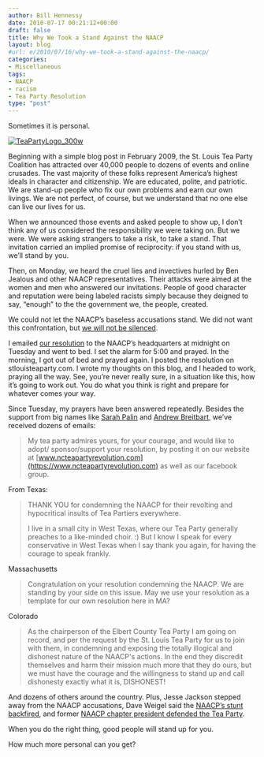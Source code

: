 ```yaml
---
author: Bill Hennessy
date: 2010-07-17 00:21:12+00:00
draft: false
title: Why We Took a Stand Against the NAACP
layout: blog
#url: e/2010/07/16/why-we-took-a-stand-against-the-naacp/
categories:
- Miscellaneous
tags:
- NAACP
- racism
- Tea Party Resolution
type: "post"
---
```


Sometimes it is personal.

 

[![TeaPartyLogo_300w](https://hennessysview.com/wp-content/uploads/2010/07/TeaPartyLogo_300w_thumb.png)
](https://hennessysview.com/wp-content/uploads/2010/07/TeaPartyLogo_300w.png)

 

Beginning with a simple blog post in February 2009, the St. Louis Tea Party Coalition has attracted over 40,000 people to dozens of events and online crusades. The vast majority of these folks represent America’s highest ideals in character and citizenship. We are educated, polite, and patriotic. We are stand-up people who fix our own problems and earn our own livings. We are not perfect, of course, but we understand that no one else can live our lives for us.

 

When we announced those events and asked people to show up, I don’t think any of us considered the responsibility we were taking on. But we were. We were asking strangers to take a risk, to take a stand. That invitation carried an implied promise of reciprocity: if you stand with us, we’ll stand by you.

 

Then, on Monday, we heard the cruel lies and invectives hurled by Ben Jealous and other NAACP representatives. Their attacks were aimed at the women and men who answered our invitations. People of good character and reputation were being labeled racists simply because they deigned to say, “enough” to the the government we, the people, created. 

 

We could not let the NAACP’s baseless accusations stand. We did not want this confrontation, but [we will not be silenced](https://gatewaypundit.firstthings.com/2010/07/we-will-not-be-silenced-st-louis-tea-party-condemns-political-chicanery-and-racism-at-naacp/).

 

I emailed [our resolution](https://www.docstoc.com/docs/46861785/St-Louis-Tea-Party-Resolution-Regarding-NAACP) to the NAACP’s headquarters at midnight on Tuesday and went to bed. I set the alarm for 5:00 and prayed. In the morning, I got out of bed and prayed again. I posted the resolution on stlouisteaparty.com. I wrote my thoughts on this blog, and I headed to work, praying all the way. See, you’re never really sure, in a situation like this, how it’s going to work out. You do what you think is right and prepare for whatever comes your way.

 

Since Tuesday, my prayers have been answered repeatedly. Besides the support from big names like [Sarah Palin](https://www.telegraph.co.uk/news/worldnews/northamerica/usa/sarah-palin/7891381/Sarah-Palin-attacks-NAACP-over-racist-tea-party-motion.html) and [Andrew Breitbart](https://www.breitbart.tv/breitbart-to-naacp-chief-go-to-hell/), we’ve received dozens of emails:

 

>   
> 
> My tea party admires yours, for your courage, and would like to adopt/ sponsor/support your resolution, by posting it on our website at [www.ncteapartyrevolution.com](https://www.ncteapartyrevolution.com) as well as our facebook group.
> 
> 

 

From Texas:

 

>   
> 
> THANK YOU for condemning the NAACP for their revolting and hypocritical insults of Tea Partiers everywhere.
> 
>    
> 
> I live in a small city in West Texas, where our Tea Party generally preaches to a like-minded choir. :) But I know I speak for every conservative in West Texas when I say thank you again, for having the courage to speak frankly.
> 
> 

 

Massachusetts

 

>   
> 
> Congratulation on your resolution condemning the NAACP. We are standing by your side on this issue. May we use your resolution as a template for our own resolution here in MA?
> 
> 

 

Colorado

 

>   
> 
> As the chairperson of the Elbert County Tea Party I am going on record, and per the request by the St. Louis Tea Party for us to join with them, in condemning and exposing the totally illogical and dishonest nature of the NAACP's actions. In the end they discredit themselves and harm their mission much more that they do ours, but we must have the courage and the willingness to stand up and call dishonesty exactly what it is, DISHONEST! 
> 
> 

 

And dozens of others around the country. Plus, Jesse Jackson stepped away from the NAACP accusations, Dave Weigel said the [NAACP’s stunt backfired](https://andrewsullivan.theatlantic.com/the_daily_dish/2010/07/the-naacps-tea-party-stunt-backfires.html), and former [NAACP chapter president defended the Tea Party](https://keyboardmilitia.com/2010/07/16/former-naacp-chapter-president-defends-tea-party/).

 

When you do the right thing, good people will stand up for you. 

 

How much more personal can you get?
